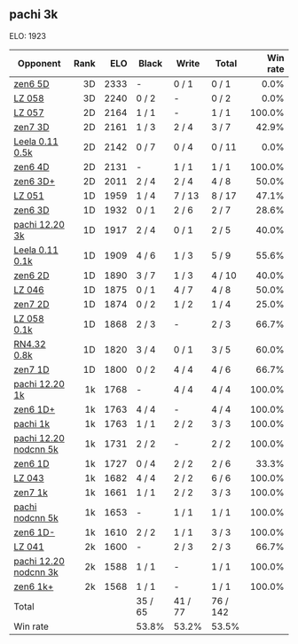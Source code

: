 ## pachi 3k ##

ELO: 1923

Opponent | Rank | ELO | Black | Write | Total | Win rate
---------|-----:|----:|-------|-------|-------|-------:
[zen6 5D](zen6%205D.md) | 3D | 2333 | - | 0 / 1 | 0 / 1 | 0.0%
[LZ 058](LZ%20058.md) | 3D | 2240 | 0 / 2 | - | 0 / 2 | 0.0%
[LZ 057](LZ%20057.md) | 2D | 2164 | 1 / 1 | - | 1 / 1 | 100.0%
[zen7 3D](zen7%203D.md) | 2D | 2161 | 1 / 3 | 2 / 4 | 3 / 7 | 42.9%
[Leela 0.11 0.5k](Leela%200.11%200.5k.md) | 2D | 2142 | 0 / 7 | 0 / 4 | 0 / 11 | 0.0%
[zen6 4D](zen6%204D.md) | 2D | 2131 | - | 1 / 1 | 1 / 1 | 100.0%
[zen6 3D+](zen6%203D+.md) | 2D | 2011 | 2 / 4 | 2 / 4 | 4 / 8 | 50.0%
[LZ 051](LZ%20051.md) | 1D | 1959 | 1 / 4 | 7 / 13 | 8 / 17 | 47.1%
[zen6 3D](zen6%203D.md) | 1D | 1932 | 0 / 1 | 2 / 6 | 2 / 7 | 28.6%
[pachi 12.20 3k](pachi%2012.20%203k.md) | 1D | 1917 | 2 / 4 | 0 / 1 | 2 / 5 | 40.0%
[Leela 0.11 0.1k](Leela%200.11%200.1k.md) | 1D | 1909 | 4 / 6 | 1 / 3 | 5 / 9 | 55.6%
[zen6 2D](zen6%202D.md) | 1D | 1890 | 3 / 7 | 1 / 3 | 4 / 10 | 40.0%
[LZ 046](LZ%20046.md) | 1D | 1875 | 0 / 1 | 4 / 7 | 4 / 8 | 50.0%
[zen7 2D](zen7%202D.md) | 1D | 1874 | 0 / 2 | 1 / 2 | 1 / 4 | 25.0%
[LZ 058 0.1k](LZ%20058%200.1k.md) | 1D | 1868 | 2 / 3 | - | 2 / 3 | 66.7%
[RN4.32 0.8k](RN4.32%200.8k.md) | 1D | 1820 | 3 / 4 | 0 / 1 | 3 / 5 | 60.0%
[zen7 1D](zen7%201D.md) | 1D | 1800 | 0 / 2 | 4 / 4 | 4 / 6 | 66.7%
[pachi 12.20 1k](pachi%2012.20%201k.md) | 1k | 1768 | - | 4 / 4 | 4 / 4 | 100.0%
[zen6 1D+](zen6%201D+.md) | 1k | 1763 | 4 / 4 | - | 4 / 4 | 100.0%
[pachi 1k](pachi%201k.md) | 1k | 1763 | 1 / 1 | 2 / 2 | 3 / 3 | 100.0%
[pachi 12.20 nodcnn 5k](pachi%2012.20%20nodcnn%205k.md) | 1k | 1731 | 2 / 2 | - | 2 / 2 | 100.0%
[zen6 1D](zen6%201D.md) | 1k | 1727 | 0 / 4 | 2 / 2 | 2 / 6 | 33.3%
[LZ 043](LZ%20043.md) | 1k | 1682 | 4 / 4 | 2 / 2 | 6 / 6 | 100.0%
[zen7 1k](zen7%201k.md) | 1k | 1661 | 1 / 1 | 2 / 2 | 3 / 3 | 100.0%
[pachi nodcnn 5k](pachi%20nodcnn%205k.md) | 1k | 1653 | - | 1 / 1 | 1 / 1 | 100.0%
[zen6 1D-](zen6%201D-.md) | 1k | 1610 | 2 / 2 | 1 / 1 | 3 / 3 | 100.0%
[LZ 041](LZ%20041.md) | 2k | 1600 | - | 2 / 3 | 2 / 3 | 66.7%
[pachi 12.20 nodcnn 3k](pachi%2012.20%20nodcnn%203k.md) | 2k | 1588 | 1 / 1 | - | 1 / 1 | 100.0%
[zen6 1k+](zen6%201k+.md) | 2k | 1568 | 1 / 1 | - | 1 / 1 | 100.0%
Total | | | 35 / 65 | 41 / 77 | 76 / 142 | 
Win rate| | | 53.8% | 53.2% | 53.5% | 
